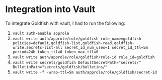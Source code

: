 # Integration into Vault

To integrate Goldfish with vault, I had to run the following:

1. `vault auth-enable approle`
1. `vault write auth/approle/role/goldfish role_name=goldfish policies=default,goldfish-list,goldfish-read,goldfish-write,secrets-list-all secret_id_num_uses=1 secret_id_ttl=5m period=24h token_ttl=0 token_max_ttl=0`
1. `vault write auth/approle/role/goldfish/role-id role_id=goldfish`
1. `vault write secrets/goldfish DefaultSecretPath="secrets/" BulletinPath="secrets/goldfish/bulletins/"`
1. `vault write -f -wrap-ttl=5m auth/approle/role/goldfish/secret-id`
